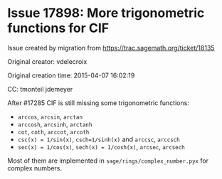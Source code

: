 # Issue 17898: More trigonometric functions for CIF

Issue created by migration from https://trac.sagemath.org/ticket/18135

Original creator: vdelecroix

Original creation time: 2015-04-07 16:02:19

CC:  tmonteil jdemeyer

After #17285 CIF is still missing some trigonometric functions:
 - `arccos`, `arcsin`, `arctan`
 - `arccosh`, `arcsinh`, `arctanh`
 - `cot`, `coth`, `arccot`, `arcoth`
 - `csc(x) = 1/sin(x)`, `csch=1/sinh(x)` and `arccsc`, `arccsch`
 - `sec(x) = 1/cos(x)`, `sech(x) = 1/cosh(x)`, `arcsec`, `arcsech`

Most of them are implemented in `sage/rings/complex_number.pyx` for complex numbers.
